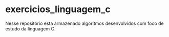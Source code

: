 # exercicios_linguagem_c
Nesse repositório está armazenado algoritmos desenvolvidos com foco de estudo da linguagem C.
